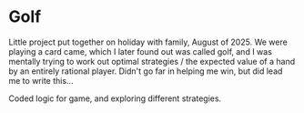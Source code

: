 # Golf

Little project put together on holiday with family, August of 2025. We were 
playing a card came, which I later found out was called golf, and I was mentally
trying to work out optimal strategies / the expected value of a hand by an entirely
rational player. Didn't go far in helping me win, but did lead me to write this...

Coded logic for game, and exploring different strategies.